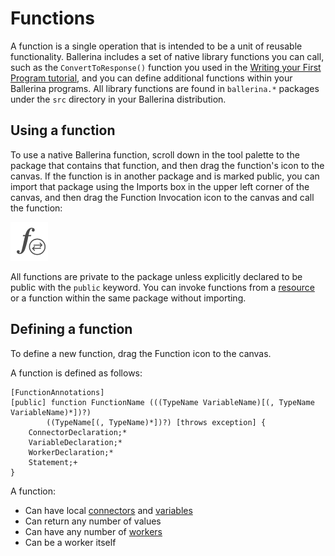 # Functions

A function is a single operation that is intended to be a unit of reusable functionality. Ballerina includes a set of native library functions you can call, such as the `ConvertToResponse()` function you used in the [Writing your First Program tutorial](../tutorials/first-program.md), and you can define additional functions within your Ballerina programs. All library functions are found in `ballerina.*` packages under the `src` directory in your Ballerina distribution.  

## Using a function

To use a native Ballerina function, scroll down in the tool palette to the package that contains that function, and then drag the function's icon to the canvas. If the function is in another package and is marked public, you can import that package using the Imports box in the upper left corner of the canvas, and then drag the Function Invocation icon to the canvas and call the function: 

![alt text](../images/icons/function-invocation.png "Function Invocation icon")

All functions are private to the package unless explicitly declared to be public with the `public` keyword. You can invoke functions from a [resource](resources.md) or a function within the same package without importing.

## Defining a function

To define a new function, drag the Function icon to the canvas. 

A function is defined as follows:
```
[FunctionAnnotations]
[public] function FunctionName (((TypeName VariableName)[(, TypeName VariableName)*])?)
        ((TypeName[(, TypeName)*])?) [throws exception] {
    ConnectorDeclaration;*
    VariableDeclaration;*
    WorkerDeclaration;*
    Statement;+
}
```
A function:

* Can have local [connectors](connectors.md) and [variables](types-variables.md)
* Can return any number of values
* Can have any number of [workers](workers.md)
* Can be a worker itself

